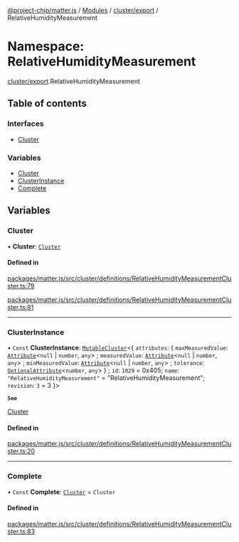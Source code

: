 [@project-chip/matter.js](../README.md) / [Modules](../modules.md) / [cluster/export](cluster_export.md) / RelativeHumidityMeasurement

# Namespace: RelativeHumidityMeasurement

[cluster/export](cluster_export.md).RelativeHumidityMeasurement

## Table of contents

### Interfaces

- [Cluster](../interfaces/cluster_export.RelativeHumidityMeasurement.Cluster.md)

### Variables

- [Cluster](cluster_export.RelativeHumidityMeasurement.md#cluster)
- [ClusterInstance](cluster_export.RelativeHumidityMeasurement.md#clusterinstance)
- [Complete](cluster_export.RelativeHumidityMeasurement.md#complete)

## Variables

### Cluster

• **Cluster**: [`Cluster`](../interfaces/cluster_export.RelativeHumidityMeasurement.Cluster.md)

#### Defined in

[packages/matter.js/src/cluster/definitions/RelativeHumidityMeasurementCluster.ts:79](https://github.com/project-chip/matter.js/blob/5f71eedebdb9fa54338bde320c311bb359b7455d/packages/matter.js/src/cluster/definitions/RelativeHumidityMeasurementCluster.ts#L79)

[packages/matter.js/src/cluster/definitions/RelativeHumidityMeasurementCluster.ts:81](https://github.com/project-chip/matter.js/blob/5f71eedebdb9fa54338bde320c311bb359b7455d/packages/matter.js/src/cluster/definitions/RelativeHumidityMeasurementCluster.ts#L81)

___

### ClusterInstance

• `Const` **ClusterInstance**: [`MutableCluster`](../interfaces/cluster_export.MutableCluster-1.md)\<\{ `attributes`: \{ `maxMeasuredValue`: [`Attribute`](../interfaces/cluster_export.Attribute.md)\<``null`` \| `number`, `any`\> ; `measuredValue`: [`Attribute`](../interfaces/cluster_export.Attribute.md)\<``null`` \| `number`, `any`\> ; `minMeasuredValue`: [`Attribute`](../interfaces/cluster_export.Attribute.md)\<``null`` \| `number`, `any`\> ; `tolerance`: [`OptionalAttribute`](../interfaces/cluster_export.OptionalAttribute.md)\<`number`, `any`\>  } ; `id`: ``1029`` = 0x405; `name`: ``"RelativeHumidityMeasurement"`` = "RelativeHumidityMeasurement"; `revision`: ``3`` = 3 }\>

**`See`**

[Cluster](cluster_export.RelativeHumidityMeasurement.md#cluster)

#### Defined in

[packages/matter.js/src/cluster/definitions/RelativeHumidityMeasurementCluster.ts:20](https://github.com/project-chip/matter.js/blob/5f71eedebdb9fa54338bde320c311bb359b7455d/packages/matter.js/src/cluster/definitions/RelativeHumidityMeasurementCluster.ts#L20)

___

### Complete

• `Const` **Complete**: [`Cluster`](../interfaces/cluster_export.RelativeHumidityMeasurement.Cluster.md) = `Cluster`

#### Defined in

[packages/matter.js/src/cluster/definitions/RelativeHumidityMeasurementCluster.ts:83](https://github.com/project-chip/matter.js/blob/5f71eedebdb9fa54338bde320c311bb359b7455d/packages/matter.js/src/cluster/definitions/RelativeHumidityMeasurementCluster.ts#L83)
